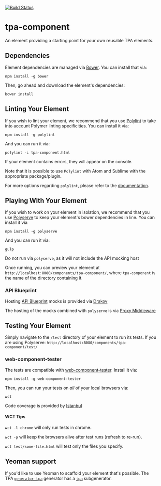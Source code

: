 [![Build Status](https://travis-ci.org/ING-Group/tpa-component.svg?branch=master)](https://travis-ci.org/ING-Group/tpa-component)

# tpa-component

An element providing a starting point for your own reusable TPA elements.


## Dependencies

Element dependencies are managed via [Bower](http://bower.io/). You can
install that via:

    npm install -g bower

Then, go ahead and download the element's dependencies:

    bower install


## Linting Your Element

If you wish to lint your element, we recommend that you use
[Polylint](https://github.com/PolymerLabs/polylint) to take into account Polymer 
linting specificities. You can install it via:

    npm install -g polylint

And you can run it via:

	polylint -i tpa-component.html

If your element contains errors, they will appear on the console.

Note that it is possible to use `Polylint` with Atom and Sublime with the appropriate package/plugin.

For more options regarding `polylint`, please refer to the 
[documentation](https://github.com/PolymerLabs/polylint#polylint).


## Playing With Your Element

If you wish to work on your element in isolation, we recommend that you use
[Polyserve](https://github.com/PolymerLabs/polyserve) to keep your element's
bower dependencies in line. You can install it via:

    npm install -g polyserve

And you can run it via:

    gulp
    
Do not run via `polyserve`, as it will not include the API mocking host

Once running, you can preview your element at
`http://localhost:8080/components/tpa-component/`, where `tpa-component` is the name of the directory containing it.

### API Blueprint

Hosting [API Blueprint](https://apiblueprint.org/) mocks is provided via [Drakov](https://github.com/Aconex/drakov/)

The hosting of the mocks combined with `polyserve` is via [Proxy Middleware](https://github.com/chimurai/http-proxy-middleware/)

## Testing Your Element

Simply navigate to the `/test` directory of your element to run its tests. If
you are using Polyserve: `http://localhost:8080/components/tpa-component/test/`

### web-component-tester

The tests are compatible with [web-component-tester](https://github.com/Polymer/web-component-tester).
Install it via:

    npm install -g web-component-tester

Then, you can run your tests on _all_ of your local browsers via:

    wct
    
Code coverage is provided by [Istanbul](https://github.com/thedeeno/web-component-tester-istanbul)

#### WCT Tips

`wct -l chrome` will only run tests in chrome.

`wct -p` will keep the browsers alive after test runs (refresh to re-run).

`wct test/some-file.html` will test only the files you specify.


## Yeoman support

If you'd like to use Yeoman to scaffold your element that's possible. The TPA [`generator-tpa`](https://github.com/ING-Group/generator-tpa) generator has a [`tpa`](https://github.com/ING-Group/generator-tpa#tpa) subgenerator.
